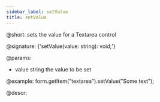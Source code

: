 ```yaml
---
sidebar_label: setValue
title: setValue
---          
```


@short: sets the value for a Textarea control

@signature: {'setValue(value: string): void;'}

@params:
- value     string     the value to be set  

@example:
form.getItem("textarea").setValue("Some text");


@descr:
